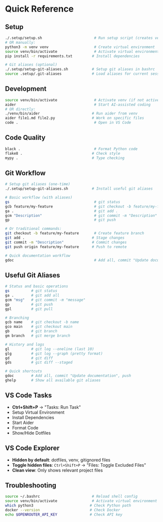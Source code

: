 # Quick Reference

## Setup
```bash
./.setup/setup.sh                        # Run setup script (creates venv)
# OR manually:
python3 -m venv venv                     # Create virtual environment  
source venv/bin/activate                 # Activate virtual environment
pip install -r requirements.txt         # Install dependencies

# Git aliases (optional)
./.setup/setup-git-aliases.sh           # Setup git aliases in bashrc
source .setup/.git-aliases              # Load aliases for current session
```

## Development
```bash
source venv/bin/activate                 # Activate venv (if not active)
aider                                    # Start AI-assisted coding
# OR directly:
./venv/bin/aider                        # Run aider from venv
aider file1.md file2.py                 # Work on specific files
code .                                   # Open in VS Code
```

## Code Quality
```bash
black .                                  # Format Python code
flake8 .                                # Check style
mypy .                                  # Type checking
```

## Git Workflow
```bash
# Setup git aliases (one-time)
./.setup/setup-git-aliases.sh           # Install useful git aliases

# Basic workflow (with aliases)
gs                                       # git status
gcb feature/my-feature                   # git checkout -b feature/my-feature
ga .                                     # git add .
gcm "Description"                        # git commit -m "Description"
gp                                       # git push

# Or traditional commands:
git checkout -b feature/my-feature       # Create feature branch
git add .                               # Stage changes
git commit -m "Description"             # Commit changes
git push origin feature/my-feature      # Push to remote

# Quick documentation workflow
gdoc                                     # Add all, commit "Update documentation", push
```

## Useful Git Aliases
```bash
# Status and basic operations
gs          # git status
ga .        # git add all
gcm "msg"   # git commit -m "message"
gp          # git push
gpl         # git pull

# Branching
gcb name    # git checkout -b name
gco main    # git checkout main
gb          # git branch
gm branch   # git merge branch

# History and logs
gl          # git log --oneline (last 10)
glg         # git log --graph (pretty format)
gd          # git diff
gds         # git diff --staged

# Quick shortcuts
gdoc        # Add all, commit "Update documentation", push
ghelp       # Show all available git aliases
```

## VS Code Tasks
- **Ctrl+Shift+P** → "Tasks: Run Task"
- Setup Virtual Environment
- Install Dependencies
- Start Aider
- Format Code
- Show/Hide Dotfiles

## VS Code Explorer
- **Hidden by default**: dotfiles, venv, gitignored files
- **Toggle hidden files**: `Ctrl+Shift+P` → "Files: Toggle Excluded Files"
- **Clean view**: Only shows relevant project files

## Troubleshooting
```bash
source ~/.bashrc                        # Reload shell config
source venv/bin/activate                # Activate virtual environment
which python3                          # Check Python path
docker --version                       # Check Docker
echo $OPENROUTER_API_KEY               # Check API key
```
